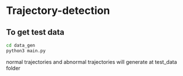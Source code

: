 # Trajectory-detection

## To get test data

```sh
cd data_gen
python3 main.py
```

normal trajectories and abnormal trajectories will generate at test_data folder
